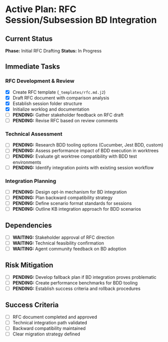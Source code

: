 # Active Plan: RFC Session/Subsession BD Integration

## Current Status
**Phase:** Initial RFC Drafting
**Status:** In Progress

## Immediate Tasks

### RFC Development & Review
- [x] Create RFC template (`_templates/rfc.md.j2`)
- [x] Draft RFC document with comparison analysis
- [x] Establish session folder structure
- [x] Initialize worklog and documentation
- [ ] **PENDING:** Gather stakeholder feedback on RFC draft
- [ ] **PENDING:** Revise RFC based on review comments

### Technical Assessment
- [ ] **PENDING:** Research BDD tooling options (Cucumber, Jest BDD, custom)
- [ ] **PENDING:** Assess performance impact of BDD execution in worktrees
- [ ] **PENDING:** Evaluate git worktree compatibility with BDD test environments
- [ ] **PENDING:** Identify integration points with existing session workflow

### Integration Planning
- [ ] **PENDING:** Design opt-in mechanism for BD integration
- [ ] **PENDING:** Plan backward compatibility strategy
- [ ] **PENDING:** Define scenario format standards for sessions
- [ ] **PENDING:** Outline KB integration approach for BDD scenarios

## Dependencies
- [ ] **WAITING:** Stakeholder approval of RFC direction
- [ ] **WAITING:** Technical feasibility confirmation
- [ ] **WAITING:** Agent community feedback on BD adoption

## Risk Mitigation
- [ ] **PENDING:** Develop fallback plan if BD integration proves problematic
- [ ] **PENDING:** Create performance benchmarks for BDD tooling
- [ ] **PENDING:** Establish success criteria and rollback procedures

## Success Criteria
- [ ] RFC document completed and approved
- [ ] Technical integration path validated
- [ ] Backward compatibility maintained
- [ ] Clear migration strategy defined